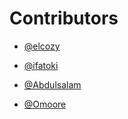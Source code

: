 # Contributors
-  [@elcozy](https://github.com/elcozy)

-  [@ifatoki](https://github.com/ifatoki)

- [@Abdulsalam](https://github.com/abdulsalamcodes)

- [@Omoore](https://github.com/Omoore94)
